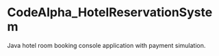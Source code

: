 # CodeAlpha_HotelReservationSystem
Java hotel room booking console application with payment simulation.
